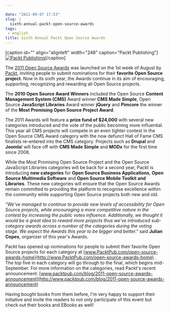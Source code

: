 ```yaml
---

date: "2011-09-07 17:53"
slug: |
  sixth-annual-packt-open-source-awards
tags:
 - english
title: Sixth Annual Packt Open Source Awards
---
```


\[caption id="" align="alignleft" width="248" caption="Packt
Publishing"\][![Packt
Publishing](http://www.packtpub.com/sites/default/files/packt_logo.png)](http://www.packtpub.com)\[/caption\]

The [2011 Open Source
Awards](http://www.packtpub.com/open-source-awards-home) was launched on
the 1st week of August by [Packt](http://www.packtpub.com/), inviting
people to submit nominations for their **favorite Open Source project**.
Now in its sixth year, the Awards continue in its aim of encouraging,
supporting, recognizing and rewarding all Open Source projects.

The **2010 Open Source Award Winners** included the Open Source
**Content Management System (CMS)** Award winner **CMS Made Simple**,
Open Source **JavaScript Libraries** Award winner **jQuery** and
**Pimcore** the winner of the **Most Promising Open Source Project
Award**.

The 2011 Awards will feature a **prize fund of \$24,000** with several
new categories introduced and the vote of the public becoming more
influential. This year all CMS projects will compete in an even tighter
contest in the Open Source CMS Award category with the now defunct Hall
of Fame CMS finalists re-entered into the CMS category. Projects such as
**Drupal** and **Joomla**! will face off with **CMS Made Simple** and
**MODx** for the first time since 2008.

While the Most Promising Open Source Project and the Open Source
JavaScript Libraries categories will be back for a second year, Packt is
introducing **new categories** for **Open Source Business
Applications**, **Open Source Multimedia Software** and **Open Source
Mobile Toolkit and Libraries**. These new categories will ensure that
the Open Source Awards remain committed to providing the platform to
recognise excellence within the community while supporting Open Source
projects both new and old.

*"We've managed to continue to provide new levels of accessibility for
Open Source projects, while encouraging a more competitive nature in the
contest by increasing the public votes influence. Additionally, we
thought it would be a great idea to reward more projects thus we've
introduced sub-category awards across a number of the categories during
the voting stage. We expect the Awards this year to be bigger and
better."* said **Julian Copes**, organizer of this year's Awards.

Packt has opened up nominations for people to submit their favorite Open
Source projects for each category at
[www.PacktPub.com/open-source-awards-home](http://www.PacktPub.com/open-source-awards-home)
. The top five in each category will go through to the final, which
begins mid-September. For more information on the categories, read
Packt's recent announcement:
[www.packtpub.com/blog/2011-open-source-awards-announcement](http://www.packtpub.com/blog/2011-open-source-awards-announcement)

Having bought books from them before, I'm very happy to support their
initiative and invite the readers to not only participate of this event
but check out their books and EBooks as well!
